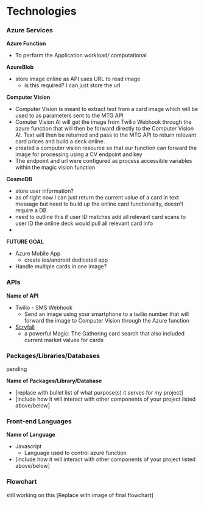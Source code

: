 # Technologies

### Azure Services
**Azure Function**
- To perform the Application workload/ computational

**AzureBlob**
- store image online as API uses URL to read image
  - is this required? I can just store the url

**Computer Vision**
- Computer Vision is meant to extract text from a card image which will be used to as parameters sent to the MTG API
- Comuter Vision AI will get the image from Twilio Webhook through the azure function that will then be forward directly to the Computer Vision AI. Text will then be returned and pass to the MTG API to return relevant card prices and build a deck online.
- created a computer vision resource so that our function can forward the image for processing using a CV endpoint and key
- The endpoint and url were configured as process accessible variables within the magic vision function

**CosmoDB**
- store user information?
 - as of right now I can just return the current value of a card in text message but need to build up the online card functionality, doesn't require a DB
- need to outline this
  if user ID matches add all relevant card scans to user ID
  the online deck would pull all relevant card info
-

**FUTURE GOAL**
- Azure Mobile App
  - create ios/android dedicated app
- Handle multiple cards in one image?
### APIs

**Name of API**
- Twilio - SMS Webhook
  - Send an image using your smartphone to a twilio number that will forward the image to Computer Vision through the Azure function
- [Scryfall](https://scryfall.com/docs/api)
  - a powerful Magic: The Gathering card search that also included current market values for cards



### Packages/Libraries/Databases
pending

**Name of Packages/Library/Database**
- [replace with bullet list of what purpose(s) it serves for my project]
- [include how it will interact with other components of your project listed above/below]

### Front-end Languages

**Name of Language**
- Javascript
    - Language used to control azure function
- [include how it will interact with other components of your project listed above/below]

### Flowchart

still working on this
[Replace with image of final flowchart]
